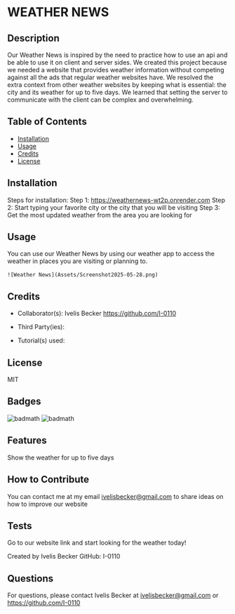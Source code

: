 # WEATHER NEWS

## Description

Our Weather News is inspired by the need to practice how to use an api and be able to use it on client and server sides. We created this project because we needed a website that provides weather information without competing against all the ads that regular weather websites have. We resolved the extra context from other weather websites by keeping what is essential: the city and its weather for up to five days. We learned that setting the server to communicate with the client can be complex and overwhelming.


## Table of Contents

- [Installation](#installation)
- [Usage](#usage)
- [Credits](#credits)
- [License](#license)

## Installation

Steps for installation:
Step 1: https://weathernews-wt2p.onrender.com
Step 2: Start typing your favorite city or the city that you will be visiting
Step 3: Get the most updated weather from the area you are looking for

## Usage

You can use our Weather News by using our weather app to access the weather in places you are visiting or planning to.

    ![Weather News](Assets/Screenshot2025-05-28.png)
    
## Credits

- Collaborator(s):
Ivelis Becker https://github.com/I-0110

- Third Party(ies):


- Tutorial(s) used: 


## License

MIT

## Badges

![badmath](https://img.shields.io/badge/typescript-typescript-blue?logo=typescript)  ![badmath](https://img.shields.io/badge/vite-vite-blue?logo=vite)

## Features

Show the weather for up to five days

## How to Contribute

You can contact me at my email ivelisbecker@gmail.com to share ideas on how to improve our website

## Tests

Go to our website link and start looking for the weather today!

Created by Ivelis Becker GitHub: I-0110

## Questions 

For questions, please contact Ivelis Becker at ivelisbecker@gmail.com or https://github.com/I-0110
